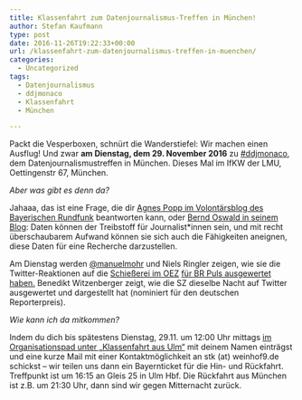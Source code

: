 ```yaml
---
title: Klassenfahrt zum Datenjournalismus-Treffen in München!
author: Stefan Kaufmann
type: post
date: 2016-11-26T19:22:33+00:00
url: /klassenfahrt-zum-datenjournalismus-treffen-in-muenchen/
categories:
  - Uncategorized
tags:
  - Datenjournalismus
  - ddjmonaco
  - Klassenfahrt
  - München

---
```

Packt die Vesperboxen, schnürt die Wanderstiefel: Wir machen einen Ausflug! Und zwar **am Dienstag, dem 29. November 2016** zu [#ddjmonaco][1], dem Datenjournalismustreffen in München. Dieses Mal im IfKW der LMU, Oettingenstr 67, München.

_Aber was gibt es denn da?_

Jahaaa, das ist eine Frage, die dir [Agnes Popp im Volontärsblog des Bayerischen Rundfunk][2] beantworten kann, oder [Bernd Oswald in seinem Blog][3]: Daten können der Treibstoff für Journalist*innen sein, und mit recht überschaubarem Aufwand können sie sich auch die Fähigkeiten aneignen, diese Daten für eine Recherche darzustellen.

Am Dienstag werden [@manuelmohr][4] und Niels Ringler zeigen, wie sie die Twitter-Reaktionen auf die [Schießerei im OEZ][5] [für BR Puls ausgewertet haben.][6] Benedikt Witzenberger zeigt, wie die SZ dieselbe Nacht auf Twitter ausgewertet und dargestellt hat (nominiert für den deutschen Reporterpreis).

_Wie kann ich da mitkommen?_

Indem du dich bis spätestens Dienstag, 29.11. um 12:00 Uhr mittags [im Organisationspad unter „Klassenfahrt aus Ulm“][7] mit deinem Namen einträgst und eine kurze Mail mit einer Kontaktmöglichkeit an stk (at) weinhof9.de schickst – wir teilen uns dann ein Bayernticket für die Hin- und Rückfahrt. Treffpunkt ist um 16:15 an Gleis 25 in Ulm Hbf. Die Rückfahrt aus München ist z.B. um 21:30 Uhr, dann sind wir gegen Mitternacht zurück.

 [1]: https://twitter.com/ddjmonaco
 [2]: http://blog.br.de/volos/2014/03/14/ddjmonaco-wenn-aus-codes-geschichten-werden/
 [3]: http://www.journalisten-training.de/aus-und-fortbildung/daten-treibstoff-fuer-muenchner-journalisten/
 [4]: https://twitter.com/manuelmohr
 [5]: https://de.wikipedia.org/wiki/Amoklauf_in_M%C3%BCnchen
 [6]: http://www.br.de/puls/themen/netz/4-dinge-die-wir-nach-der-amoknacht-ueber-twitter-gelernt-haben-100.html
 [7]: https://titanpad.com/3dMk3qbB2I